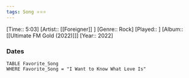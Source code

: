 ```yaml
---
tags: Song ⭐⭐⭐ 
---
```

[Time:: 5:03]
[Artist:: [[Foreigner]] ]
[Genre:: Rock]
[Played:: ]
[Album:: [[Ultimate FM Gold (2022)]]]
[Year:: 2022]
### Dates
````dataview
TABLE Favorite_Song
WHERE Favorite_Song = "I Want to Know What Love Is"
````